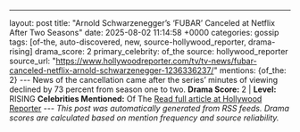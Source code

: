 ---
layout: post
title: "Arnold Schwarzenegger’s ‘FUBAR’ Canceled at Netflix After Two Seasons"
date: 2025-08-02 11:14:58 +0000
categories: gossip
tags: [of-the, auto-discovered, new, source-hollywood_reporter, drama-rising]
drama_score: 2
primary_celebrity: of_the
source: hollywood_reporter
source_url: "https://www.hollywoodreporter.com/tv/tv-news/fubar-canceled-netflix-arnold-schwarzenegger-1236336237/"
mentions: {of_the: 2} --- News of the cancellation came after the series’ minutes of viewing declined by 73 percent from season one to two. **Drama Score:** 2 | **Level:** RISING **Celebrities Mentioned:** Of The [Read full article at Hollywood Reporter](https://www.hollywoodreporter.com/tv/tv-news/fubar-canceled-netflix-arnold-schwarzenegger-1236336237/) --- *This post was automatically generated from RSS feeds. Drama scores are calculated based on mention frequency and source reliability.*